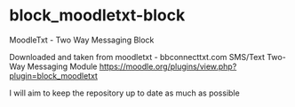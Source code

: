 block_moodletxt-block
=====================

MoodleTxt - Two Way Messaging Block

Downloaded and taken from moodletxt - bbconnecttxt.com SMS/Text Two-Way Messaging Module
https://moodle.org/plugins/view.php?plugin=block_moodletxt

I will aim to keep the repository up to date as much as possible

